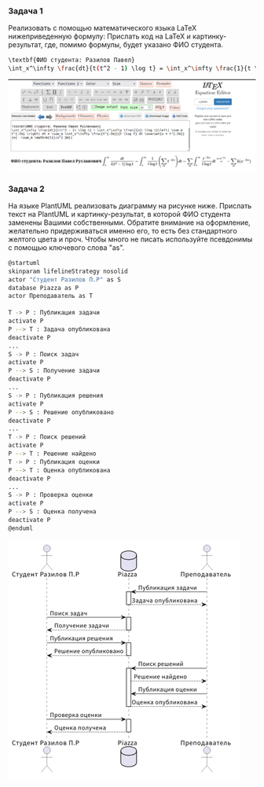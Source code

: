 ### Задача 1
Реализовать с помощью математического языка LaTeX нижеприведенную формулу:
Прислать код на LaTeX и картинку-результат, где, помимо формулы, будет указано ФИО студента.

```bash
\textbf{ФИО студента: Разилов Павел}
\int_x^\infty \frac{dt}{t(t^2 - 1) \log t} = \int_x^\infty \frac{1}{t \log t}\left( \sum_m t^{-2m} \right) dt = \sum_m \int_x^\infty \frac{t^{-2m}}{t \log t} dt \overset{u = t^{-2m}}{=} -\sum_m \mathrm{li}(x^{-2m})
```
![alt text](image-2.png)

### Задача 2
На языке PlantUML реализовать диаграмму на рисунке ниже. Прислать текст на PlantUML и картинку-результат, в которой ФИО студента заменены Вашими собственными. Обратите внимание на оформление, желательно придерживаться именно его, то есть без стандартного желтого цвета и проч. Чтобы много не писать используйте псевдонимы с помощью ключевого слова "as".

```bash
@startuml
skinparam lifelineStrategy nosolid
actor "Студент Разилов П.Р" as S
database Piazza as P
actor Преподаватель as T

T -> P : Публикация задачи
activate P
P --> T : Задача опубликована
deactivate P
...
S -> P : Поиск задач
activate P
P --> S : Получение задачи
deactivate P
...
S -> P : Публикация решения
activate P
P --> S : Решение опубликовано
deactivate P
...
T -> P : Поиск решений
activate P
P --> T : Решение найдено
T -> P : Публикация оценки
P --> T : Оценка опубликована
deactivate P
...
S -> P : Проверка оценки
activate P
P --> S : Оценка получена
deactivate P
@enduml
```

![alt text](image-1.png)